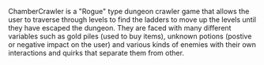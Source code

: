 ChamberCrawler is a "Rogue" type dungeon crawler game that allows the user to traverse through levels to find the ladders to move up the 
levels until they have escaped the dungeon. They are faced with many different variables such as gold piles (used to buy items), unknown potions (postive or negative impact on the user) and various kinds of enemies with their own interactions and quirks that separate them from other. 
